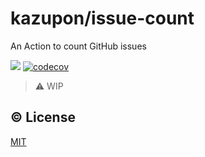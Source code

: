 # kazupon/issue-count

An Action to count GitHub issues

![](https://github.com/kazupon/issue-count/workflows/Tests/badge.svg)
[![codecov](https://codecov.io/gh/kazupon/issue-count/branch/master/graph/badge.svg)](https://codecov.io/gh/kazupon/issue-count)

> :warning: WIP

## :copyright: License

[MIT](http://opensource.org/licenses/MIT)
